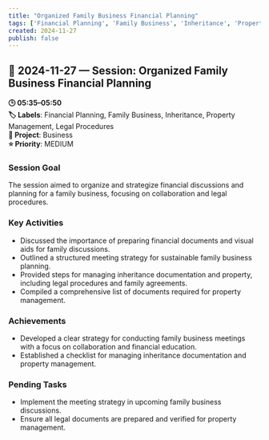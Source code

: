```yaml
---
title: "Organized Family Business Financial Planning"
tags: ['Financial Planning', 'Family Business', 'Inheritance', 'Property Management', 'Legal Procedures']
created: 2024-11-27
publish: false
---
```


## 📅 2024-11-27 — Session: Organized Family Business Financial Planning

**🕒 05:35–05:50**  
**🏷️ Labels**: Financial Planning, Family Business, Inheritance, Property Management, Legal Procedures  
**📂 Project**: Business  
**⭐ Priority**: MEDIUM  


### Session Goal
The session aimed to organize and strategize financial discussions and planning for a family business, focusing on collaboration and legal procedures.

### Key Activities
- Discussed the importance of preparing financial documents and visual aids for family discussions.
- Outlined a structured meeting strategy for sustainable family business planning.
- Provided steps for managing inheritance documentation and property, including legal procedures and family agreements.
- Compiled a comprehensive list of documents required for property management.

### Achievements
- Developed a clear strategy for conducting family business meetings with a focus on collaboration and financial education.
- Established a checklist for managing inheritance documentation and property management.

### Pending Tasks
- Implement the meeting strategy in upcoming family business discussions.
- Ensure all legal documents are prepared and verified for property management.
